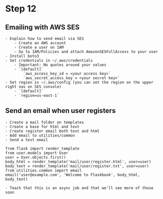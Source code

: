 # Step 12
    
## Emailing with AWS SES
    - Explain how to send email via SES
        - Create an AWS account
        - Create a user on IAM
        - Go to IAM/Policies and attach AmazonSESFullAccess to your user
    - Install boto3
    - Set credentials in ~/.aws/credentials
        - Important: No quotes around your values
        - `[default]`
            `aws_access_key_id = <your access key>`
            `aws_secret_access_key = <your secret key>`
    - Set region in ~/.aws/config (you can set the region on the upper right nav on SES console)
        - `[default]`
        - `region=us-east-1`
    
## Send an email when user registers
    - Create a mail folder on templates
    - Create a base for html and text
    - Create register email both text and html
    - Add email to utilities/common
    - Send a test email
```
from flask import render_template
from user.models import User
user = User.objects.first()
body_html = render_template('mail/user/register.html', user=user)
body_text = render_template('mail/user/register.txt', user=user)
from utilities.common import email
email('user@example.com', 'Welcome to Flaskbook', body_html, body_text)
```
    - Teach that this is an async job and that we'll see more of those soon